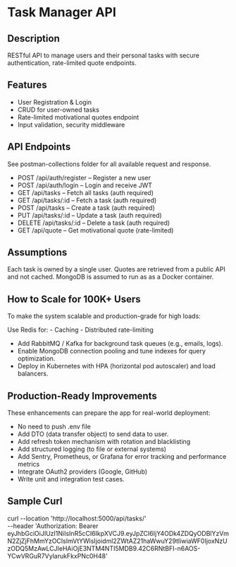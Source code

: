 # Task Manager API

## Description

RESTful API to manage users and their personal tasks with secure authentication, rate-limited quote endpoints.

## Features
- User Registration & Login
- CRUD for user-owned tasks
- Rate-limited motivational quotes endpoint
- Input validation, security middleware

## API Endpoints
See postman-collections folder for all available request and response.

- POST /api/auth/register – Register a new user
- POST /api/auth/login – Login and receive JWT
- GET /api/tasks – Fetch all tasks (auth required)
- GET /api/tasks/:id – Fetch a task (auth required)
- POST /api/tasks – Create a task (auth required)
- PUT /api/tasks/:id – Update a task (auth required)
- DELETE /api/tasks/:id – Delete a task (auth required)
- GET /api/quote – Get motivational quote (rate-limited)

## Assumptions
Each task is owned by a single user.
Quotes are retrieved from a public API and not cached.
MongoDB is assumed to run as as a Docker container.

## How to Scale for 100K+ Users
To make the system scalable and production-grade for high loads:

Use Redis for:
    - Caching
    - Distributed rate-limiting
- Add RabbitMQ / Kafka for background task queues (e.g., emails, logs).
- Enable MongoDB connection pooling and tune indexes for query optimization.
- Deploy in Kubernetes with HPA (horizontal pod autoscaler) and load balancers.

## Production-Ready Improvements
These enhancements can prepare the app for real-world deployment:

- No need to push .env file
- Add DTO (data transfer object) to send data to user.
- Add refresh token mechanism with rotation and blacklisting
- Add structured logging (to file or external systems)
- Add Sentry, Prometheus, or Grafana for error tracking and performance metrics
- Integrate OAuth2 providers (Google, GitHub)
- Write unit and integration test cases.

## Sample Curl
curl --location 'http://localhost:5000/api/tasks/' \
--header 'Authorization: Bearer eyJhbGciOiJIUzI1NiIsInR5cCI6IkpXVCJ9.eyJpZCI6IjY4ODk4ZDQyODBlYzVmN2ZjZjFhMmYzOCIsImVtYWlsIjoidml2ZWtAZ21haWwuY29tIiwiaWF0IjoxNzUzODQ5MzAwLCJleHAiOjE3NTM4NTI5MDB9.42C6RNtBFI-n6AOS-YCwVRGuR7VylarukFkxPNc0H48'
